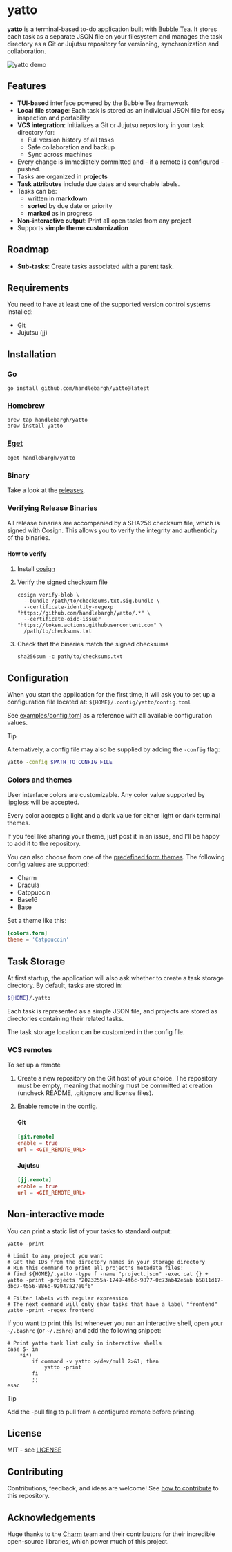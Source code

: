 # yatto

**yatto** is a terminal-based to-do application built with
[Bubble Tea](https://github.com/charmbracelet/bubbletea). It stores each task as
a separate JSON file on your filesystem and manages the
task directory as a Git or Jujutsu repository for versioning, synchronization and collaboration.

<img alt="yatto demo" src="docs/demo.gif" />

## Features

- **TUI-based** interface powered by the Bubble Tea framework
- **Local file storage**: Each task is stored as an individual JSON file for easy inspection and portability
- **VCS integration**: Initializes a Git or Jujutsu repository in your task directory for:
  - Full version history of all tasks
  - Safe collaboration and backup
  - Sync across machines
- Every change is immediately committed and - if a remote is configured - pushed.
- Tasks are organized in **projects**
- **Task attributes** include due dates and searchable labels.
- Tasks can be:
  - written in **markdown**
  - **sorted** by due date or priority
  - **marked** as in progress
- **Non-interactive output**: Print all open tasks from any project
- Supports **simple theme customization**

## Roadmap

- **Sub-tasks**: Create tasks associated with a parent task.

## Requirements

You need to have at least one of the supported version control systems installed:

- Git
- Jujutsu (jj)

## Installation

### Go

```shell
go install github.com/handlebargh/yatto@latest
```

### [Homebrew](https://brew.sh/)

```shell
brew tap handlebargh/yatto
brew install yatto
```

### [Eget](https://github.com/zyedidia/eget)

```shell
eget handlebargh/yatto
```

### Binary

Take a look at the [releases](https://github.com/handlebargh/yatto/releases/latest).

### Verifying Release Binaries

All release binaries are accompanied by a SHA256 checksum file, which is signed with Cosign.
This allows you to verify the integrity and authenticity of the binaries.

#### How to verify

1. Install [cosign](https://github.com/sigstore/cosign)
2. Verify the signed checksum file

    ```shell
    cosign verify-blob \
      --bundle /path/to/checksums.txt.sig.bundle \
      --certificate-identity-regexp "https://github.com/handlebargh/yatto/.*" \
      --certificate-oidc-issuer "https://token.actions.githubusercontent.com" \
      /path/to/checksums.txt
    ```

3. Check that the binaries match the signed checksums

    ```shell
    sha256sum -c path/to/checksums.txt
    ```

## Configuration

When you start the application for the first time,
it will ask you to set up a configuration file located at: `${HOME}/.config/yatto/config.toml`

See [examples/config.toml](examples/config.toml) as a reference with all available configuration values.

> [!TIP]
> Alternatively, a config file may also be supplied by adding the `-config` flag:
>
> ```bash
> yatto -config $PATH_TO_CONFIG_FILE
> ```

### Colors and themes

User interface colors are customizable.
Any color value supported by [lipgloss](https://github.com/charmbracelet/lipgloss?tab=readme-ov-file#colors) will be accepted.

Every color accepts a light and a dark value for either light or dark terminal themes.

If you feel like sharing your theme, just post it in an issue,
and I'll be happy to add it to the repository.

You can also choose from one of the [predefined form themes](https://github.com/charmbracelet/huh?tab=readme-ov-file#themes). The following config values are supported:

- Charm
- Dracula
- Catppuccin
- Base16
- Base

Set a theme like this:

```toml
[colors.form]
theme = 'Catppuccin'

```

## Task Storage

At first startup, the application will also ask whether to create a task storage directory.
By default, tasks are stored in:

```bash
${HOME}/.yatto
```

Each task is represented as a simple JSON file, and projects are stored as directories
containing their related tasks.

The task storage location can be customized in the config file.

### VCS remotes

To set up a remote

1. Create a new repository on the Git host of your choice.
   The repository must be empty, meaning that nothing must be committed at creation
   (uncheck README, .gitignore and license files).

2. Enable remote in the config.

   #### Git
    ```toml
    [git.remote]
    enable = true
    url = <GIT_REMOTE_URL>
    ```

   #### Jujutsu
     ```toml
    [jj.remote]
    enable = true
    url = <GIT_REMOTE_URL>
    ```

## Non-interactive mode

You can print a static list of your tasks to standard output:

```shell
yatto -print

# Limit to any project you want
# Get the IDs from the directory names in your storage directory
# Run this command to print all project's metadata files:
# find ${HOME}/.yatto -type f -name "project.json" -exec cat {} +
yatto -print -projects "2023255a-1749-4f6c-9877-0c73ab42e5ab b5811d17-dbc7-4556-886b-92047a27e0f6"

# Filter labels with regular expression
# The next command will only show tasks that have a label "frontend"
yatto -print -regex frontend
```

If you want to print this list whenever you run an interactive shell,
open your `~/.bashrc` (or `~/.zshrc`) and add the following snippet:

```shell
# Print yatto task list only in interactive shells
case $- in
    *i*)
        if command -v yatto >/dev/null 2>&1; then
            yatto -print
        fi
        ;;
esac
```

> [!TIP]
> Add the -pull flag to pull from a configured remote before printing.

## License

MIT - see [LICENSE](LICENSE)

## Contributing

Contributions, feedback, and ideas are welcome! See [how to contribute](CONTRIBUTING.md) to this repository.

## Acknowledgements

Huge thanks to the [Charm](https://github.com/charmbracelet) team and their contributors
for their incredible open-source libraries, which power much of this project.
